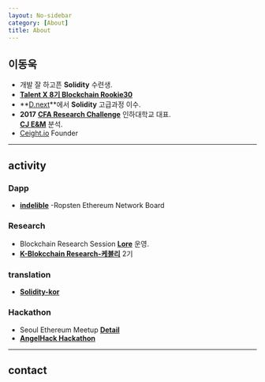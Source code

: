 ```yaml
---
layout: No-sidebar
category: [About]
title: About
---
```


## 이동욱
  - 개발 잘 하고픈 **Solidity** 수련생.
  - **[Talent X 8기 Blockchain Rookie30](http://www.talentx.co.kr/admission)**
  - **[D.next](https://campus.dnext.co/)**에서 **Solidity** 고급과정 이수.
  - **2017** **[CFA Research Challenge](https://www.cfainstitute.org/societies/challenge)** 인하대학교 대표.  
  **[CJ E&M](https://1drv.ms/b/s!AnqMWEEqb4B_jVJfmRDrNt8ZbhVZ)** 분석.
  - [Ceight.io](http://ceight.io) Founder  

---
## activity
### **Dapp**
  - **[indelible](https://wooqii.github.io/indelible)** -Ropsten Ethereum Network Board

### **Research**
  - Blockchain Research Session **[Lore](https://wooqii.github.io)** 운영.  
  - **[K-Blokcchain Research-케블리](https://steemit.com/@kblock)** 2기 

### **translation**
  - **[Solidity-kor](https://github.com/solidity-korea/solidity-docs-kr)**

### **Hackathon**
  - Seoul Ethereum Meetup **[Detail](https://www.coindeskkorea.com/%ED%98%84%EC%9E%A5-%EC%96%B8%EC%A0%9C%EA%B9%8C%EC%A7%80-%ED%8A%B8%EB%A0%88%EC%9D%B4%EB%94%A9%EB%A7%8C-%ED%95%A0%ED%85%90%EA%B0%80-%EC%9D%B4%EB%8D%94%EB%A6%AC%EC%9B%80-%EB%8C%91-%EA%B0%9C%EB%B0%9C/)** 
  - **[AngelHack Hackathon](http://www.hackathon.io/angelhack-seoul-hackathon-2018)**

---
## contact
<div>
  <a href="https://www.linkedin.com/in/wooqii/" class="fa fa-linkedin fa-4x">
  
  </a>
  <a href="http://github.com/wooqii" class="fa fa-github fa-4x">
  
  </a>
  <a href="mailto:cpawookie@gmail.com" class="fa fa-google-plus-square fa-4x">
  
  </a>
</div>